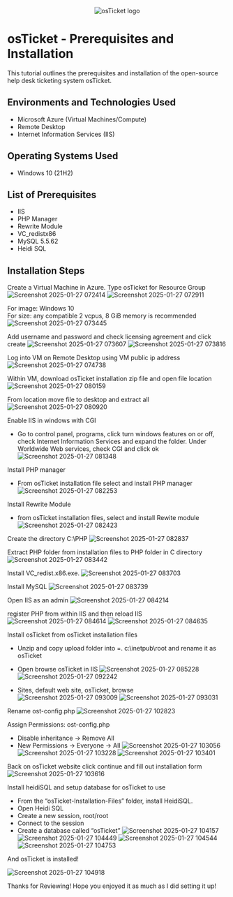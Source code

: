 <p align="center">
<img src="https://i.imgur.com/Clzj7Xs.png" alt="osTicket logo"/>
</p>

<h1>osTicket - Prerequisites and Installation</h1>
This tutorial outlines the prerequisites and installation of the open-source help desk ticketing system osTicket.<br />



<h2>Environments and Technologies Used</h2>

- Microsoft Azure (Virtual Machines/Compute)
- Remote Desktop
- Internet Information Services (IIS)

<h2>Operating Systems Used </h2>

- Windows 10</b> (21H2)

<h2>List of Prerequisites</h2>

- IIS
- PHP Manager
- Rewrite Module
- VC_redistx86
- MySQL 5.5.62
- Heidi SQL

<h2>Installation Steps</h2>

Create a Virtual Machine in Azure. Type osTicket for Resource Group 
       ![Screenshot 2025-01-27 072414](https://github.com/user-attachments/assets/6d48998f-9fbd-4869-b01b-921c8ade3f4a)
       ![Screenshot 2025-01-27 072911](https://github.com/user-attachments/assets/96fe0962-1a83-4e84-91a8-f4120b6ae31b)


For image: Windows 10       
For size: any compatible 2 vcpus, 8 GiB memory is recommended
![Screenshot 2025-01-27 073445](https://github.com/user-attachments/assets/5eaf29d8-e520-4462-90c3-9506550404c4)


Add username and password  and check licensing agreement and click create 
![Screenshot 2025-01-27 073607](https://github.com/user-attachments/assets/ea334450-56f8-4842-aa9f-50da837b8c97)
![Screenshot 2025-01-27 073816](https://github.com/user-attachments/assets/ac6f16da-175b-424b-970a-2ec84aaa4dc1)






Log into VM on Remote Desktop using VM public ip address 
![Screenshot 2025-01-27 074738](https://github.com/user-attachments/assets/d201766d-5766-4cf3-8149-799e5f3aafcd)



Within VM, download osTicket installation zip file and open file location 
![Screenshot 2025-01-27 080159](https://github.com/user-attachments/assets/7c2b379c-6490-451d-b539-8c772c62fb8c)



From location move file to desktop and extract all 
![Screenshot 2025-01-27 080920](https://github.com/user-attachments/assets/acb42454-f78f-4054-97e5-d6f69904ac29)


Enable IIS in windows with CGI
 - Go to control panel, programs, click turn windows features on or off, check Internet Information Services and expand the folder. Under Worldwide Web services, check CGI and click ok
   ![Screenshot 2025-01-27 081348](https://github.com/user-attachments/assets/fa260883-0281-4002-aa1d-61d6a0825169)

Install PHP manager 
 - From osTicket installation file select and install PHP manager
   ![Screenshot 2025-01-27 082253](https://github.com/user-attachments/assets/bc77c7ca-6c59-4008-877d-59cc0f0a2ac4)


Install Rewrite Module 
 - from osTicket installation files, select and install Rewite module
   ![Screenshot 2025-01-27 082423](https://github.com/user-attachments/assets/0cc457a1-7bf3-4fc0-9b0b-0c6acb0054c6)

   
Create the directory C:\PHP
 ![Screenshot 2025-01-27 082837](https://github.com/user-attachments/assets/60681bd5-c36b-4719-a070-61a95718899a)



Extract PHP folder from installation files to PHP folder in C directory 
  ![Screenshot 2025-01-27 083442](https://github.com/user-attachments/assets/ac2fb743-7ba2-4e5e-82d5-5019a9d8e897)



Install VC_redist.x86.exe.
  ![Screenshot 2025-01-27 083703](https://github.com/user-attachments/assets/dd7c9429-73cb-4880-9d1c-43362d1bf7cf)


Install MySQL 
  ![Screenshot 2025-01-27 083739](https://github.com/user-attachments/assets/101b5bb6-3ae7-4d6a-aba0-960483767476)


Open IIS as an admin 
![Screenshot 2025-01-27 084214](https://github.com/user-attachments/assets/bac92bde-08eb-47b3-ab71-fdaf2c2f1529)


   

register PHP from within IIS  and then reload IIS 
   ![Screenshot 2025-01-27 084614](https://github.com/user-attachments/assets/34c8552e-b471-4969-a629-9deb19661425)
   ![Screenshot 2025-01-27 084635](https://github.com/user-attachments/assets/79bd60ef-507a-420b-835e-841aa5146a4f)


Install osTicket from osTicket installation files 
  - Unzip and copy upload folder into =.  c:\inetpub\root and rename it as  osTicket 
  - Open browse osTicket in IIS
     ![Screenshot 2025-01-27 085228](https://github.com/user-attachments/assets/feb7dd9d-4064-4078-aba7-600f13d63b69)
     ![Screenshot 2025-01-27 092242](https://github.com/user-attachments/assets/c5c37727-8d9a-42d5-86b7-cc6edfa0f715)


  - Sites, default web site, osTicket, browse
    ![Screenshot 2025-01-27 093009](https://github.com/user-attachments/assets/593c8004-ae31-495b-895b-f4c9bd6e9324)
    ![Screenshot 2025-01-27 093031](https://github.com/user-attachments/assets/d20d0476-74f7-40b0-b651-4ac8eec0dd3a)

Rename ost-config.php 
   ![Screenshot 2025-01-27 102823](https://github.com/user-attachments/assets/547870e5-1d10-4172-8f7a-7832ea8468e1)

   

Assign Permissions: ost-config.php
 - Disable inheritance -> Remove All
 - New Permissions -> Everyone -> All
   ![Screenshot 2025-01-27 103056](https://github.com/user-attachments/assets/ca3472cc-9e88-4393-a217-548f968b50f4)
   ![Screenshot 2025-01-27 103228](https://github.com/user-attachments/assets/7535dd88-c125-4f17-89b2-cdc1b3b42c4f)
   ![Screenshot 2025-01-27 103401](https://github.com/user-attachments/assets/0c8e3a94-e0bf-496b-a4b5-d619645aa03a)

 

Back on osTicket website click continue and fill out installation form 
  ![Screenshot 2025-01-27 103616](https://github.com/user-attachments/assets/0f1607a0-59e9-4ccc-8c59-4c366f394031)


Install heidiSQL and setup database for osTicket to use
 - From the “osTicket-Installation-Files” folder, install HeidiSQL.
 - Open Heidi SQL
 - Create a new session, root/root
 - Connect to the session
 - Create a database called “osTicket”
   ![Screenshot 2025-01-27 104157](https://github.com/user-attachments/assets/d27e24cd-3e3d-422d-a43d-c2c2ace5229b)
   ![Screenshot 2025-01-27 104449](https://github.com/user-attachments/assets/f30d9724-3c72-42b6-b1ff-6cbf8e556c9b)
   ![Screenshot 2025-01-27 104544](https://github.com/user-attachments/assets/d32d83fd-6ffd-4d0f-8ff3-d224bfdde63a)
   ![Screenshot 2025-01-27 104753](https://github.com/user-attachments/assets/bd3f6467-0f5d-4095-ace8-69faad72c772)


And osTicket is installed!

  ![Screenshot 2025-01-27 104918](https://github.com/user-attachments/assets/341084e4-507b-45e3-85e3-0bc0b88f7832)
 

Thanks for Reviewing! Hope you enjoyed it as much as I did setting it up!

